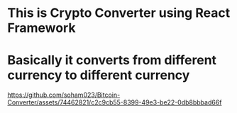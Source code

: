# This is Crypto Converter using React Framework
# Basically it converts from different currency to different currency




https://github.com/soham023/Bitcoin-Converter/assets/74462821/c2c9cb55-8399-49e3-be22-0db8bbbad66f


